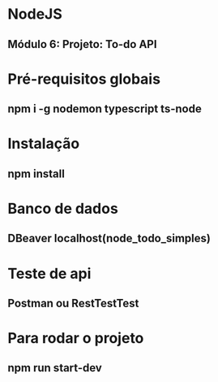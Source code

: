 # NodeJS
## Módulo 6: Projeto: To-do API

# Pré-requisitos globais
## npm i -g nodemon typescript ts-node

# Instalação
## npm install

# Banco de dados
## DBeaver localhost(node_todo_simples)

# Teste de api
## Postman ou RestTestTest

# Para rodar o projeto
## npm run start-dev
